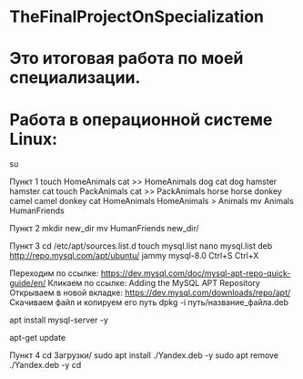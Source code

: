 # TheFinalProjectOnSpecialization
# Это итоговая работа по моей специализации. 
# Работа в операционной системе Linux:
su

Пункт 1
touch HomeAnimals
cat >> HomeAnimals
dog cat dog hamster hamster cat
touch PackAnimals
cat >> PackAnimals
horse horse donkey camel camel donkey
cat HomeAnimals HomeAnimals > Animals
mv Animals HumanFriends

Пункт 2
mkdir new_dir
mv HumanFriends new_dir/

Пункт 3
cd /etc/apt/sources.list.d
touch mysql.list
nano mysql.list
deb http://repo.mysql.com/apt/ubuntu/ jammy mysql-8.0
Ctrl+S
Ctrl+X

Переходим по ссылке:
https://dev.mysql.com/doc/mysql-apt-repo-quick-guide/en/
Кликаем по ссылке: 
Adding the MySQL APT Repository
Открываем в новой вкладке:
https://dev.mysql.com/downloads/repo/apt/
Скачиваем файл и копируем его путь
dpkg -i путь/название_файла.deb

apt install mysql-server -y

apt-get update

Пункт 4
cd Загрузки/
sudo apt install ./Yandex.deb -y
sudo apt remove ./Yandex.deb -y
cd
